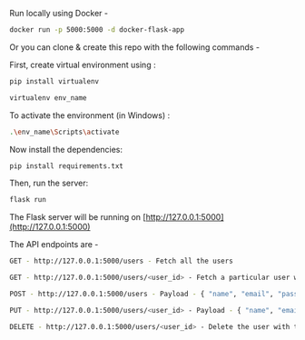 Run locally using Docker - 
```bash
docker run -p 5000:5000 -d docker-flask-app
```

Or you can clone & create this repo with the following commands -

First, create virtual environment using :
```bash
pip install virtualenv

virtualenv env_name
```
To activate the environment (in Windows) :
```bash
.\env_name\Scripts\activate
```
Now install the dependencies:

```bash
pip install requirements.txt
```
Then, run the server:

```bash
flask run
```
The Flask server will be running on [http://127.0.0.1:5000](http://127.0.0.1:5000)

The API endpoints are - 
```bash
GET - http://127.0.0.1:5000/users - Fetch all the users

GET - http://127.0.0.1:5000/users/<user_id> - Fetch a particular user with the corresponding id

POST - http://127.0.0.1:5000/users - Payload - { "name", "email", "password" } - Create a user

PUT - http://127.0.0.1:5000/users/<user_id> - Payload - { "name", "email", "password" } - Update the data of a particular user

DELETE - http://127.0.0.1:5000/users/<user_id> - Delete the user with the corresponding id
```
